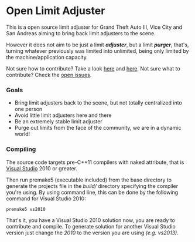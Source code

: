 Open Limit Adjuster
==============================

This is a open source limit adjuster for Grand Theft Auto III, Vice City and San Andreas aiming to bring back limit adjusters to the scene.

However it does not aim to be just a limit ***adjuster***, but a limit ***purger***, that's, turning whatever previously was limited into unlimited, being only limited by the machine/application capacity.

Not sure how to contribute? Take a look [here](https://guides.github.com/activities/contributing-to-open-source/) and [here](https://github.com/ThirteenAG/limit_adjuster_gta3vcsa/blob/master/doc/Creating%20Your%20Own%20Adjuster.md).
Not sure what to contribute? Check the [open issues](https://github.com/ThirteenAG/limit_adjuster_gta3vcsa/issues).

### Goals
 * Bring limit adjusters back to the scene, but not totally centralized into one person
 * Avoid little limit adjusters here and there
 * Be an extremely stable limit adjuster
 * Purge out limits from the face of the community, we are in a dynamic world!

### Compiling

The source code targets pre-C++11 compilers with naked attribute, that is [Visual Studio](http://www.visualstudio.com/downloads) 2010 or greater.

Then run premake5 (executable included) from the base directory to generate the projects file in the *build/* directory specifying the compiler you're using.
By using command line, this can be done by the following command for Visual Studio 2010:

    premake5 vs2010

That's it, you have a Visual Studio 2010 solution now, you are ready to contribute and compile.
To generate solution for another Visual Studio version just change the *2010* to the version you are using _(e.g. vs2013)_.

